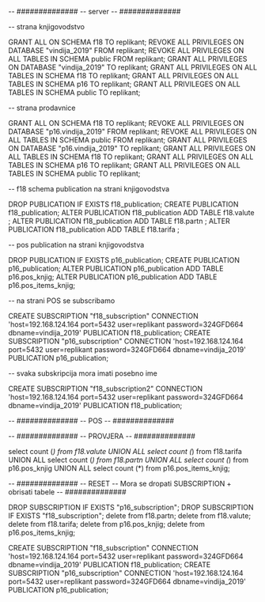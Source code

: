 -- ##############
--     server
-- ##############


-- strana knjigovodstvo

GRANT ALL ON SCHEMA f18 TO replikant;
REVOKE ALL PRIVILEGES ON DATABASE "vindija_2019" FROM replikant;
REVOKE ALL PRIVILEGES ON ALL TABLES IN SCHEMA public FROM replikant;
GRANT ALL PRIVILEGES ON DATABASE "vindija_2019" TO replikant;
GRANT ALL PRIVILEGES ON ALL TABLES IN SCHEMA f18 TO replikant;
GRANT ALL PRIVILEGES ON ALL TABLES IN SCHEMA p16 TO replikant;
GRANT ALL PRIVILEGES ON ALL TABLES IN SCHEMA public TO replikant;


-- strana prodavnice

GRANT ALL ON SCHEMA f18 TO replikant;
REVOKE ALL PRIVILEGES ON DATABASE "p16.vindija_2019" FROM replikant;
REVOKE ALL PRIVILEGES ON ALL TABLES IN SCHEMA public FROM replikant;
GRANT ALL PRIVILEGES ON DATABASE "p16.vindija_2019" TO replikant;
GRANT ALL PRIVILEGES ON ALL TABLES IN SCHEMA f18 TO replikant;
GRANT ALL PRIVILEGES ON ALL TABLES IN SCHEMA p16 TO replikant;
GRANT ALL PRIVILEGES ON ALL TABLES IN SCHEMA public TO replikant;



-- f18 schema publication na strani knjigovodstva

DROP PUBLICATION IF EXISTS f18_publication;
CREATE PUBLICATION f18_publication;
ALTER PUBLICATION  f18_publication ADD TABLE f18.valute ;
ALTER PUBLICATION  f18_publication ADD TABLE f18.partn ;
ALTER PUBLICATION  f18_publication ADD TABLE f18.tarifa ;

-- pos publication na strani knjigovodstva

DROP PUBLICATION IF EXISTS p16_publication;
CREATE PUBLICATION p16_publication;
ALTER PUBLICATION p16_publication ADD TABLE p16.pos_knjig;
ALTER PUBLICATION p16_publication ADD TABLE p16.pos_items_knjig;


-- na strani POS se subscribamo

CREATE SUBSCRIPTION "f18_subscription"  CONNECTION 'host=192.168.124.164 port=5432 user=replikant password=324GFD664 dbname=vindija_2019' PUBLICATION f18_publication;
CREATE SUBSCRIPTION "p16_subscription"  CONNECTION 'host=192.168.124.164 port=5432 user=replikant password=324GFD664 dbname=vindija_2019' PUBLICATION p16_publication;


-- svaka subskripcija mora imati posebno ime


CREATE SUBSCRIPTION "f18_subscription2"  CONNECTION 'host=192.168.124.164 port=5432 user=replikant password=324GFD664 dbname=vindija_2019' PUBLICATION f18_publication;


-- ##############
--     POS
-- ##############




-- ##############
--     PROVJERA
-- ##############


select count (*)  from f18.valute
UNION ALL
select count (*)  from f18.tarifa
UNION ALL
select count (*)  from f18.partn
UNION ALL
select count (*)  from p16.pos_knjig
UNION ALL
select count (*)  from p16.pos_items_knjig;

-- ##############
--     RESET
--     Mora se dropati SUBSCRIPTION + obrisati tabele
-- ##############

DROP SUBSCRIPTION IF EXISTS "p16_subscription";
DROP SUBSCRIPTION IF EXISTS "f18_subscription";
delete  from f18.partn;
delete  from f18.valute;
delete  from f18.tarifa;
delete  from p16.pos_knjig;
delete  from p16.pos_items_knjig;

CREATE SUBSCRIPTION "f18_subscription"  CONNECTION 'host=192.168.124.164 port=5432 user=replikant password=324GFD664 dbname=vindija_2019' PUBLICATION f18_publication;
CREATE SUBSCRIPTION "p16_subscription"  CONNECTION 'host=192.168.124.164 port=5432 user=replikant password=324GFD664 dbname=vindija_2019' PUBLICATION p16_publication;
